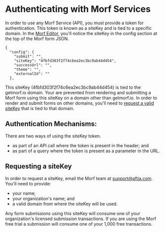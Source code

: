 # Authenticating with Morf Services

In order to use any Morf Service (API), you must provide a token for authentication.   This token is known as a siteKey and is tied to a specific domain. In the [Morf Editor](https://editor.getmorf.io/#/), you'll notice the siteKey in the config section at the top of the Morf form JSON.

    {
      "config": {
        "submit": "",
        "siteKey": "4fbfd303f2f74c6ea2ec3bc9ab44d454",
        "successUrl": "",
        "theme": "",
        "externalId": ""
      },


This siteKey (4fbfd303f2f74c6ea2ec3bc9ab44d454) is tied to the getmorf.io domain.   Your are prevented from rendering and submitting a Morf form using this siteKey on a domain other than getmorf.io.   In order to render and submit forms on other domains, you'll need to [request a valid siteKey](#requesting-a-siteKey) that is tied to that domain.

## Authentication Mechanisms:

There are two ways of using the siteKey token.  
<UL>
 <li>as part of an API call where the token is present in the header; and 
 <li>as part of a query where the token is present as a parameter in the URL.
</UL>
    
## Requesting a siteKey <a name="requesting-a-siteKey"></a>

In order to request a siteKey, email the Morf team at [support@aftia.com](mailto:support@aftia.com?subject=Morf%20siteKey%20Request).  
You'll need to provide: 
<ul>
    <li>your name;
    <li>your organization's name; and
    <li>a valid domain from where the siteKey will be used.
</ul>

Any form submissions using this siteKey will consume one of your organization's licensed submission transactions.   If you are using the Morf free trial a submission will consume one of your 1,000 free transactions.
